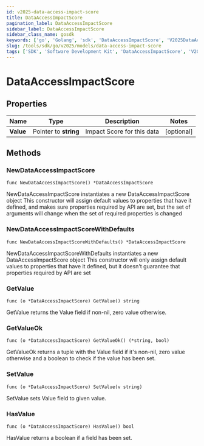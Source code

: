 ```yaml
---
id: v2025-data-access-impact-score
title: DataAccessImpactScore
pagination_label: DataAccessImpactScore
sidebar_label: DataAccessImpactScore
sidebar_class_name: gosdk
keywords: ['go', 'Golang', 'sdk', 'DataAccessImpactScore', 'V2025DataAccessImpactScore'] 
slug: /tools/sdk/go/v2025/models/data-access-impact-score
tags: ['SDK', 'Software Development Kit', 'DataAccessImpactScore', 'V2025DataAccessImpactScore']
---
```


# DataAccessImpactScore

## Properties

Name | Type | Description | Notes
------------ | ------------- | ------------- | -------------
**Value** | Pointer to **string** | Impact Score for this data | [optional] 

## Methods

### NewDataAccessImpactScore

`func NewDataAccessImpactScore() *DataAccessImpactScore`

NewDataAccessImpactScore instantiates a new DataAccessImpactScore object
This constructor will assign default values to properties that have it defined,
and makes sure properties required by API are set, but the set of arguments
will change when the set of required properties is changed

### NewDataAccessImpactScoreWithDefaults

`func NewDataAccessImpactScoreWithDefaults() *DataAccessImpactScore`

NewDataAccessImpactScoreWithDefaults instantiates a new DataAccessImpactScore object
This constructor will only assign default values to properties that have it defined,
but it doesn't guarantee that properties required by API are set

### GetValue

`func (o *DataAccessImpactScore) GetValue() string`

GetValue returns the Value field if non-nil, zero value otherwise.

### GetValueOk

`func (o *DataAccessImpactScore) GetValueOk() (*string, bool)`

GetValueOk returns a tuple with the Value field if it's non-nil, zero value otherwise
and a boolean to check if the value has been set.

### SetValue

`func (o *DataAccessImpactScore) SetValue(v string)`

SetValue sets Value field to given value.

### HasValue

`func (o *DataAccessImpactScore) HasValue() bool`

HasValue returns a boolean if a field has been set.


